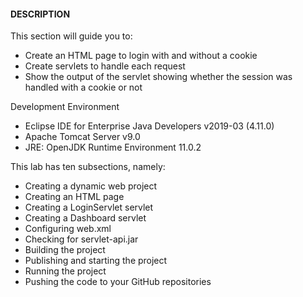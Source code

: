 #### DESCRIPTION

This section will guide you to:

* Create an HTML page to login with and without a cookie
* Create servlets to handle each request
* Show the output of the servlet showing whether the session was handled with a cookie or not

 

Development Environment

* Eclipse IDE for Enterprise Java Developers v2019-03 (4.11.0)
* Apache Tomcat Server v9.0
* JRE: OpenJDK Runtime Environment 11.0.2

 

This lab has ten subsections, namely:

* Creating a dynamic web project
* Creating an HTML page
* Creating a LoginServlet servlet
* Creating a Dashboard servlet
* Configuring web.xml
* Checking for servlet-api.jar
* Building the project
* Publishing and starting the project
* Running the project
* Pushing the code to your GitHub repositories

